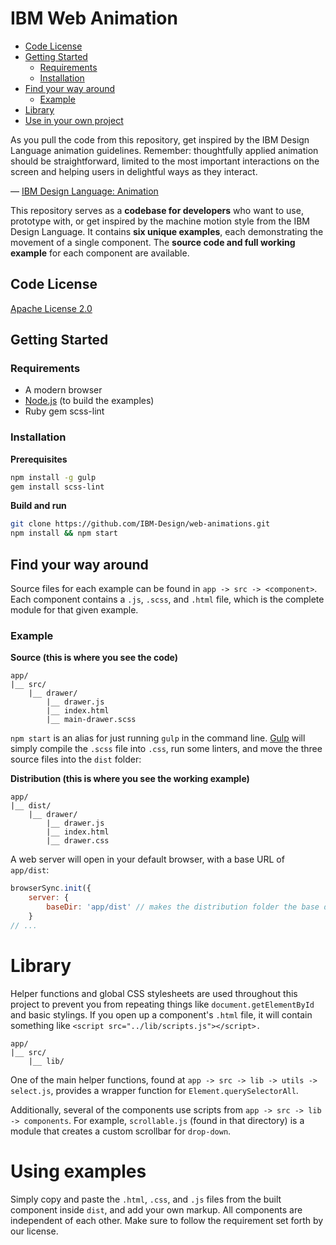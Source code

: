 # IBM Web Animation
- [Code License][code-license]
- [Getting Started][getting-started]
    - [Requirements][reqs]
    - [Installation][install]
- [Find your way around][navigate]
    - [Example][example]
- [Library][lib]
- [Use in your own project][use]

As you pull the code from this repository, get inspired by the IBM Design Language animation guidelines. Remember: thoughtfully applied animation should be straightforward, limited to the most important interactions on the screen and helping users in delightful ways as they interact.

&mdash; [IBM Design Language: Animation][animation]

This repository serves as a **codebase for developers** who want to use, prototype with, or get inspired by the machine motion style from the IBM Design Language. It contains **six unique examples**, each demonstrating the movement of a single component. The **source code and full working example** for each component are available.

## Code License
[Apache License 2.0][apache]

## Getting Started

### Requirements
- A modern browser
- [Node.js][node] (to build the examples)
- Ruby gem scss-lint

### Installation

**Prerequisites**
```sh
npm install -g gulp
gem install scss-lint
```

**Build and run**
```sh
git clone https://github.com/IBM-Design/web-animations.git
npm install && npm start
```
## Find your way around
Source files for each example can be found in `app -> src -> <component>`. Each component contains a `.js`, `.scss`, and `.html` file, which is the complete module for that given example.

### Example

**Source (this is where you see the code)**
```
app/
|__ src/
    |__ drawer/
        |__ drawer.js
        |__ index.html
        |__ main-drawer.scss
```

`npm start` is an alias for just running `gulp` in the command line. [Gulp][gulp] will simply compile the `.scss` file into `.css`, run some linters, and move the three source files into the `dist` folder:

**Distribution (this is where you see the working example)**
```
app/
|__ dist/
    |__ drawer/
        |__ drawer.js
        |__ index.html
        |__ drawer.css
```
A web server will open in your default browser, with a base URL of `app/dist`:
```javascript
browserSync.init({
    server: {
        baseDir: 'app/dist' // makes the distribution folder the base directory
    }
// ...
```

# Library

Helper functions and global CSS stylesheets are used throughout this project to prevent you from repeating things like `document.getElementById` and basic stylings. If you open up a component's `.html` file, it will contain something like `<script src="../lib/scripts.js"></script>.`

```
app/
|__ src/
    |__ lib/
```

One of the main helper functions, found at `app -> src -> lib -> utils -> select.js`, provides a wrapper function for `Element.querySelectorAll`.

Additionally, several of the components use scripts from `app -> src -> lib -> components`. For example, `scrollable.js` (found in that directory) is a module that creates a custom scrollbar for `drop-down`.

# Using examples

Simply copy and paste the `.html`, `.css`, and `.js` files from the built component inside `dist`, and add your own markup. All components are independent of each other. Make sure to follow the requirement set forth by our license.

[code-license]: #code-license
[getting-started]: #getting-started
[reqs]: #requirements
[install]: #installation
[navigate]: #find-your-way-around
[example]: #example
[lib]: #library
[use]: #use-in-your-own-project
[animation]: http://www.ibm.com/design/language/framework/animation/introduction
[apache]: http://www.apache.org/licenses/LICENSE-2.0
[node]: http://www.nodejs.org
[gulp]: http://gulpjs.com/
